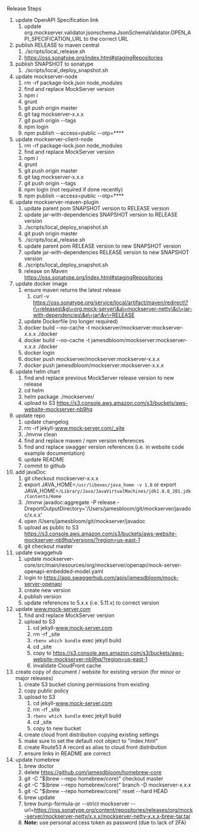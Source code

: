 Release Steps
1. update OpenAPI Specification link
   1. update org.mockserver.validator.jsonschema.JsonSchemaValidator.OPEN_API_SPECIFICATION_URL to the correct URL
1. publish RELEASE to maven central 
   1. ./scripts/local_release.sh
   1. https://oss.sonatype.org/index.html#stagingRepositories
1. publish SNAPSHOT to sonatype 
   1. ./scripts/local_deploy_snapshot.sh
1. update mockserver-node
   1. rm -rf package-lock.json node_modules
   1. find and replace MockServer version
   1. npm i
   1. grunt
   1. git push origin master
   1. git tag mockserver-x.x.x 
   1. git push origin --tags
   1. npm login
   1. npm publish --access=public --otp=****
1. update mockserver-client-node
   1. rm -rf package-lock.json node_modules
   1. find and replace MockServer version
   1. npm i
   1. grunt
   1. git push origin master
   1. git tag mockserver-x.x.x 
   1. git push origin --tags
   1. npm login (not required if done recently)
   1. npm publish --access=public --otp=****
1. update mockserver-maven-plugin
   1. update parent pom SNAPSHOT version to RELEASE version
   1. update jar-with-dependencies SNAPSHOT version to RELEASE version
   1. ./scripts/local_deploy_snapshot.sh
   1. git push origin master
   1. ./scripts/local_release.sh
   1. update parent pom RELEASE version to new SNAPSHOT version
   1. update jar-with-dependencies RELEASE version to new SNAPSHOT version
   1. ./scripts/local_deploy_snapshot.sh
   1. release on Maven https://oss.sonatype.org/index.html#stagingRepositories
1. update docker image
   1. ensure maven returns the latest release 
      1. curl -v https://oss.sonatype.org/service/local/artifact/maven/redirect\?r\=releases\&g\=org.mock-server\&a\=mockserver-netty\&c\=jar-with-dependencies\&e\=jar\&v\=RELEASE
   1. update Dockerfile (no longer required)
   1. docker build --no-cache -t mockserver/mockserver:mockserver-x.x.x ./docker
   1. docker build --no-cache -t jamesdbloom/mockserver:mockserver-x.x.x ./docker
   1. docker login
   1. docker push mockserver/mockserver:mockserver-x.x.x
   1. docker push jamesdbloom/mockserver:mockserver-x.x.x
1. update helm chart
   1. find and replace previous MockServer release version to new release
   1. cd helm
   1. helm package ./mockserver/
   1. upload to S3 https://s3.console.aws.amazon.com/s3/buckets/aws-website-mockserver-nb9hq
1. update repo
   1. update changelog
   1. rm -rf jekyll-www.mock-server.com/_site
   1. ./mvnw clean
   1. find and replace maven / npm version references
   1. find and replace swagger version references (i.e. in website code example documentation)
   1. update README
   1. commit to github
1. add javaDoc
   1. git checkout mockserver-x.x.x
   1. export JAVA_HOME=`/usr/libexec/java_home -v 1.8` or export JAVA_HOME=`/Library/Java/JavaVirtualMachines/jdk1.8.0_201.jdk/Contents/Home`
   1. ./mvnw javadoc:aggregate -P release -DreportOutputDirectory='/Users/jamesbloom/git/mockserver/javadoc/x.x.x'
   1. open /Users/jamesbloom/git/mockserver/javadoc
   1. upload as public to S3 https://s3.console.aws.amazon.com/s3/buckets/aws-website-mockserver-nb9hq/versions/?region=us-east-1
   1. git checkout master
1. update swaggehub
   1. update mockserver-core/src/main/resources/org/mockserver/openapi/mock-server-openapi-embedded-model.yaml
   1. login to https://app.swaggerhub.com/apis/jamesdbloom/mock-server-openapi
   1. create new version
   1. publish version
   1. update references to 5.x.x (i.e. 5.11.x) to correct version
1. update www.mock-server.com
   1. find and replace MockServer version
   1. upload to S3
      1. cd jekyll-www.mock-server.com
      1. rm -rf _site
      1. `rbenv which bundle` exec jekyll build
      1. cd _site
      1. copy to https://s3.console.aws.amazon.com/s3/buckets/aws-website-mockserver-nb9hq/?region=us-east-1
      1. invalidate CloudFront cache
1. create copy of document / website for existing version (for minor or major releases)
   1. create S3 bucket cloning permissions from existing
   1. copy public policy
   1. upload to S3
      1. cd jekyll-www.mock-server.com
      1. rm -rf _site
      1. `rbenv which bundle` exec jekyll build
      1. cd _site
      1. copy to new bucket
   1. create cloud front distribution copying existing settings
   1. make sure to set the default root object to "index.html"
   1. create Route53 A record as alias to cloud front distribution
   1. ensure links in README are correct
1. update homebrew
   1. brew doctor
   1. delete https://github.com/jamesdbloom/homebrew-core
   1. git -C "$(brew --repo homebrew/core)" checkout master
   1. git -C "$(brew --repo homebrew/core)" branch -D mockserver-x.x.x
   1. git -C "$(brew --repo homebrew/core)" reset --hard HEAD
   1. brew update
   1. brew bump-formula-pr --strict mockserver --url=https://oss.sonatype.org/content/repositories/releases/org/mock-server/mockserver-netty/x.x.x/mockserver-netty-x.x.x-brew-tar.tar
   1. **Note:** use personal access token as password (due to lack of 2FA)